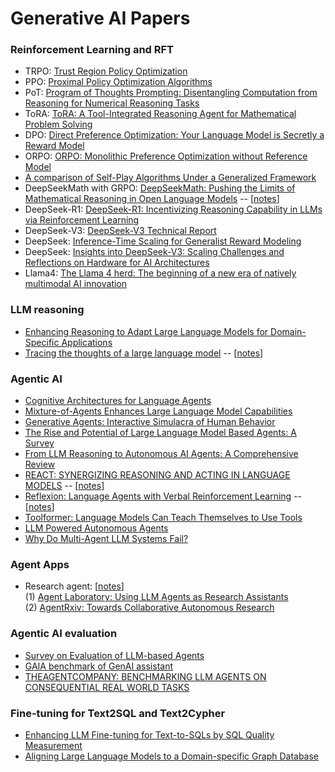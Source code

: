 # Generative AI Papers   

### Reinforcement Learning and RFT
- TRPO: [Trust Region Policy Optimization](https://arxiv.org/pdf/1502.05477)
- PPO: [Proximal Policy Optimization Algorithms](https://arxiv.org/pdf/1707.06347)
- PoT: [Program of Thoughts Prompting: Disentangling Computation from Reasoning for Numerical Reasoning Tasks](https://arxiv.org/pdf/2211.12588)
- ToRA: [ToRA: A Tool-Integrated Reasoning Agent for Mathematical Problem Solving](https://arxiv.org/abs/2309.17452)
- DPO: [Direct Preference Optimization: Your Language Model is Secretly a Reward Model](https://arxiv.org/pdf/2305.18290)
- ORPO: [ORPO: Monolithic Preference Optimization without Reference Model](https://arxiv.org/pdf/2403.07691)
- [A comparison of Self-Play Algorithms Under a Generalized Framework](https://arxiv.org/pdf/2006.04471)
- DeepSeekMath with GRPO: [DeepSeekMath: Pushing the Limits of Mathematical Reasoning in Open Language Models](https://arxiv.org/pdf/2402.03300) -- [[notes](./papers/grpo.md)]
- DeepSeek-R1: [DeepSeek-R1: Incentivizing Reasoning Capability in LLMs via Reinforcement Learning](https://arxiv.org/pdf/2501.12948)   
- DeepSeek-V3: [DeepSeek-V3 Technical Report](https://arxiv.org/pdf/2412.19437v1)   
- DeepSeek: [Inference-Time Scaling for Generalist Reward Modeling](https://arxiv.org/pdf/2504.02495)     
- DeepSeek: [Insights into DeepSeek-V3: Scaling Challenges and Reflections on Hardware for AI Architectures](https://www.arxiv.org/pdf/2505.09343)
- Llama4: [The Llama 4 herd: The beginning of a new era of natively multimodal AI innovation](https://ai.meta.com/blog/llama-4-multimodal-intelligence/)


### LLM reasoning    
- [Enhancing Reasoning to Adapt Large Language Models for Domain-Specific Applications](https://arxiv.org/pdf/2502.04384)
- [Tracing the thoughts of a large language model](https://www.anthropic.com/research/tracing-thoughts-language-model) -- [[notes](https://www.linkedin.com/posts/yunfei-felix-bai-909b861_for-a-long-time-the-inner-workings-of-large-activity-7314371553020821504-7gNB?utm_source=share&utm_medium=member_desktop&rcm=ACoAAABaCZkBjRFlGTUWtb_PCnQmMW0bBukeXLw)] 


### Agentic AI
- [Cognitive Architectures for Language Agents](https://arxiv.org/pdf/2309.02427)
- [Mixture-of-Agents Enhances Large Language Model Capabilities](https://arxiv.org/pdf/2406.04692)
- [Generative Agents: Interactive Simulacra of Human Behavior](https://arxiv.org/pdf/2304.03442)
- [The Rise and Potential of Large Language Model Based Agents: A Survey](https://arxiv.org/pdf/2309.07864)
- [From LLM Reasoning to Autonomous AI Agents: A Comprehensive Review](https://arxiv.org/pdf/2504.19678)  
- [REACT: SYNERGIZING REASONING AND ACTING IN LANGUAGE MODELS](https://arxiv.org/pdf/2210.03629)  -- [[notes](./papers/react.md)]
- [Reflexion: Language Agents with Verbal Reinforcement Learning](https://arxiv.org/pdf/2303.11366)  -- [[notes](./papers/reflexion.md)]
- [Toolformer: Language Models Can Teach Themselves to Use Tools](https://arxiv.org/pdf/2302.04761)
- [LLM Powered Autonomous Agents](https://lilianweng.github.io/posts/2023-06-23-agent)  
- [Why Do Multi-Agent LLM Systems Fail?](https://arxiv.org/pdf/2503.13657)
     


### Agent Apps
- Research agent: [[notes](./papers/agentRxiv.md)]    
  (1) [Agent Laboratory: Using LLM Agents as Research Assistants](https://arxiv.org/pdf/2501.04227)    
  (2) [AgentRxiv: Towards Collaborative Autonomous Research](https://arxiv.org/pdf/2503.18102)    


### Agentic AI evaluation   
- [Survey on Evaluation of LLM-based Agents](https://arxiv.org/abs/2503.16416)
- [GAIA benchmark of GenAI assistant](https://arxiv.org/pdf/2311.12983)  
- [THEAGENTCOMPANY: BENCHMARKING LLM AGENTS ON CONSEQUENTIAL REAL WORLD TASKS](https://arxiv.org/pdf/2412.14161)    


### Fine-tuning for Text2SQL and Text2Cypher
- [Enhancing LLM Fine-tuning for Text-to-SQLs by SQL Quality Measurement](https://arxiv.org/abs/2410.01869)    
- [Aligning Large Language Models to a Domain-specific Graph Database](https://arxiv.org/html/2402.16567v1)    


